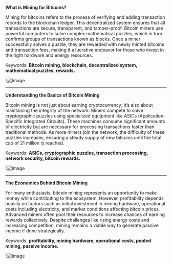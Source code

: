 **What is Mining for Bitcoins?**

Mining for bitcoins refers to the process of verifying and adding transaction records to the blockchain ledger. This decentralized system ensures that all transactions are secure, transparent, and tamper-proof. Bitcoin miners use powerful computers to solve complex mathematical puzzles, which in turn confirms groups of transactions known as blocks. Once a miner successfully solves a puzzle, they are rewarded with newly minted bitcoins and transaction fees, making it a lucrative endeavor for those who invest in the right hardware and energy resources.

Keywords: **Bitcoin mining, blockchain, decentralized system, mathematical puzzles, rewards.**  

!![Image](https://github.com/user-attachments/assets/3be06921-4469-491d-bd37-5f14c53422b7)

---

**Understanding the Basics of Bitcoin Mining**

Bitcoin mining is not just about earning cryptocurrency; it’s also about maintaining the integrity of the network. Miners compete to solve cryptographic puzzles using specialized equipment like ASICs (Application-Specific Integrated Circuits). These machines consume significant amounts of electricity but are necessary for processing transactions faster than traditional methods. As more miners join the network, the difficulty of these puzzles increases, ensuring a steady supply of new bitcoins until the total cap of 21 million is reached.

Keywords: **ASICs, cryptographic puzzles, transaction processing, network security, bitcoin rewards.**  

!![Image](https://github.com/user-attachments/assets/3be06921-4469-491d-bd37-5f14c53422b7)

---

**The Economics Behind Bitcoin Mining**

For many enthusiasts, bitcoin mining represents an opportunity to make money while contributing to the ecosystem. However, profitability depends heavily on factors such as initial investment in mining hardware, operational costs including electricity, and market conditions affecting bitcoin prices. Advanced miners often pool their resources to increase chances of earning rewards collectively. Despite challenges like rising energy costs and increasing competition, mining remains a viable way to generate passive income if done strategically.

Keywords: **profitability, mining hardware, operational costs, pooled mining, passive income.**  

!![Image](https://github.com/user-attachments/assets/3be06921-4469-491d-bd37-5f14c53422b7)
